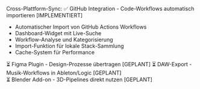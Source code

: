 Cross-Plattform-Sync:
✅ GitHub Integration - Code-Workflows automatisch importieren [IMPLEMENTIERT]
   - Automatischer Import von GitHub Actions Workflows
   - Dashboard-Widget mit Live-Suche
   - Workflow-Analyse und Kategorisierung
   - Import-Funktion für lokale Stack-Sammlung
   - Cache-System für Performance
   
⏳ Figma Plugin - Design-Prozesse übertragen [GEPLANT]
⏳ DAW-Export - Musik-Workflows in Ableton/Logic [GEPLANT]  
⏳ Blender Add-on - 3D-Pipelines direkt nutzen [GEPLANT]
